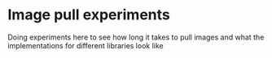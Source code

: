 # Image pull experiments

Doing experiments here to see how long it takes to pull images and what the implementations for different libraries look like